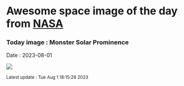 
# Awesome space image of the day from [NASA](https://api.nasa.gov/)

### Today image : Monster Solar Prominence
Date : 2023-08-01

![](https://apod.nasa.gov/apod/image/2308/SunMonster_Wenz_960.jpg)

<small>Latest update : Tue Aug  1 18:15:28 2023</small>
        